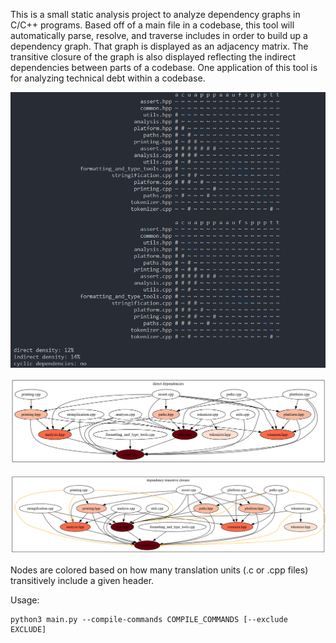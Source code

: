 This is a small static analysis project to analyze dependency graphs in C/C++ programs. Based off of
a main file in a codebase, this tool will automatically parse, resolve, and traverse includes in
order to build up a dependency graph. That graph is displayed as an adjacency matrix. The transitive
closure of the graph is also displayed reflecting the indirect dependencies between parts of a
codebase. One application of this tool is for analyzing technical debt within a codebase.

![](screenshots/matrix.png)

![](screenshots/direct_deps.png)

![](screenshots/indirect_deps.png)

Nodes are colored based on how many translation units (.c or .cpp files) transitively include a given header.

Usage:
```
python3 main.py --compile-commands COMPILE_COMMANDS [--exclude EXCLUDE]
```
